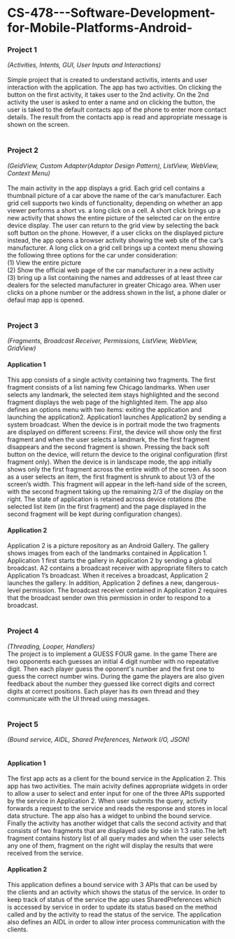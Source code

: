 # CS-478---Software-Development-for-Mobile-Platforms-Android-

<h3>Project 1</h3>
<i>(Activities, Intents, GUI, User Inputs and Interactions)</i><br><br>
Simple project that is created to understand activitis, intents and user interaction with the application. The app has two activities. On clicking the button on the first activity, it takes user to the 2nd activity. On the 2nd activity the user is asked to enter a name and on clicking the button, the user is taked to the default contacts app of the phone to enter more contact details. The result from the contacts app is read and appropriate message is shown on the screen. <br><br>

<h3>Project 2</h3>
<i>(GeidView, Custom Adapter(Adaptor Design Pattern), ListView, WebView, Context Menu)</i><br><br>
The main activity in the app displays a grid. Each grid cell contains a thumbnail picture of a car above the name of the car’s manufacturer. Each grid cell supports two kinds of functionality, depending on whether an app viewer performs a short vs. a long click on a cell. A short click brings up a new activity that shows the entire picture of the selected car on the entire device display. The user can return to the grid view by selecting the back soft button on the phone. However, if a user clicks on the displayed picture instead, the app  opens a browser activity showing the web site of the car’s manufacturer. A long click on a grid cell brings up a context menu showing the following three options for the car under consideration:
<br>(1) View the entire picture
<br>(2) Show the official web page of the car manufacturer in a new activity
<br>(3) bring up a list containing the names and addresses of at least three car dealers for the selected manufacturer in greater Chicago area. When user clicks on a phone number or the address shown in the list, a phone dialer or defaul map app is opened. <br><br>

<h3>Project 3</h3>
<i>(Fragments, Broadcast Receiver, Permissions, ListView, WebView, GridView)</i><br>
<h4>Application 1 </h4>
This app consists of a single activity containing two fragments. The first fragment consists of a list naming few Chicago landmarks. When user selects any landmark, the selected item stays highlighted and the second fragment displays the web page of the highlighted item. The app also defines an options menu with two items: exiting the application and launching the application2. Application1 launches Application2 by sending a system broadcast. When the device is in portrait mode the two fragments are displayed on different screens: First, the device will show only the first fragment and when the user selects a landmark, the the first fragment disappears and the second fragment is shown. Pressing the back soft button on the device, will return the device to the original configuration (first fragment only). When the device is in landscape mode, the app initially shows only the first fragment across the entire width of the screen. As soon as a user selects an item, the first fragment is shrunk to about 1/3 of the screen’s width. This fragment will appear in the left-hand side of the screen, with the second fragment taking up the remaining 2/3 of the display on the right. The state of application is retained across device rotations (the selected list item (in the first fragment) and the page displayed in the second fragment will be kept during configuration changes).
<h4>Application 2 </h4>
Application 2 is a picture repository as an Android Gallery. The gallery shows images from each of the landmarks contained in Application 1. Application 1 first starts the gallery in Application 2 by sending a global broadcast. A2 contains a broadcast receiver with appropriate filters to catch Application 1’s broadcast. When it receives a broadcast, Application 2 launches the gallery. In addition, Application 2 defines a new, dangerous-level permission. The broadcast receiver contained in Application 2 requires that the broadcast sender own this permission in order to respond to a broadcast.<br><br>

<h3>Project 4</h3>
<i>(Threading, Looper, Handlers)</i><br>
The project is to implement a GUESS FOUR game. In the game There are two opponents each guesses an initial 4 digit number with no repeatative digit. Then each player guess the oponent's number and the first one to guess the correct number wins. During the game the players are also given feedback about the number they guessed like correct digits and correct digits at correct positions. Each player has its own thread and they communicate with the UI thread using messages.<br><br>

<h3>Project 5</h3>
<i>(Bound service, AIDL, Shared Preferences, Network I/O, JSON)</i><br><br>
<h4>Application 1 </h4>
The first app acts as a client for the bound service in the Application 2. This app has two activities. The main acivity defines appropriate widgets in order to allow a user to select and enter input for one of the three APIs supported by the service in Application 2. When user submits the query, activity forwards a request to the service and reads the response and stores in local data structure. The app also has a widget to unbind the bound service. Finally the activity has another widget that calls the second activity and that consists of two fragments that are displayed side by side in 1:3 ratio.The left fragment contains history list of all query mades and when the user selects any one of them, fragment on the right will display the results that were received from the service.
<h4>Application 2 </h4>
This application defines a bound service with 3 APIs that can be used by the clients and an activity which shows the status of the service. In order to keep track of status of the service the app uses SharedPreferences which is accessed by service in order to update its status based on the method called and by the activity to read the status of the service. The application also defines an AIDL in order to allow inter process communication with the clients.
